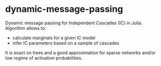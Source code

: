 # dynamic-message-passing
Dynamic message passing for Independent Cascades (IC) in Julia.
Algorithm allows to:
- calculate marginals for a given IC model
- infer IC parameters based on a sample of cascades

It is exact on trees and a good approximation for sparse networks and/or low regime of activation probabilities.
